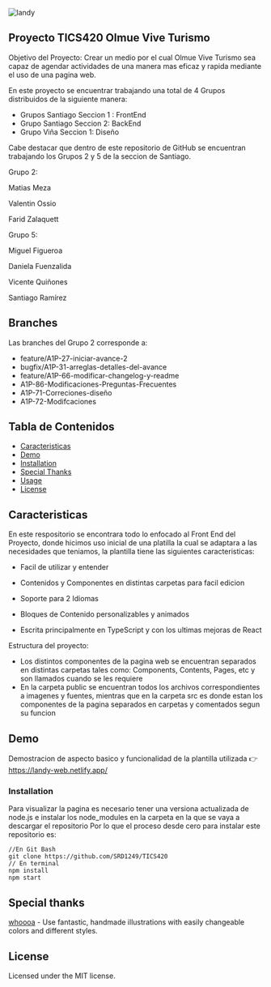 ![landy](https://user-images.githubusercontent.com/48876996/121569479-e179db80-ca31-11eb-8a48-9c3de9b142f3.gif)

## Proyecto TICS420 Olmue Vive Turismo

Objetivo del Proyecto: Crear un medio por el cual Olmue Vive Turismo sea capaz de agendar actividades de una manera mas eficaz y rapida mediante el uso de una
pagina web.

En este proyecto se encuentrar trabajando una total de 4 Grupos distribuidos de la siguiente manera:

- Grupos Santiago Seccion 1 : FrontEnd
- Grupo Santiago Seccion 2: BackEnd
- Grupo Viña Seccion 1: Diseño

Cabe destacar que dentro de este repositorio de GitHub se encuentran trabajando los Grupos 2 y 5 de la seccion de Santiago.

Grupo 2:

Matias Meza

Valentin Ossio

Farid Zalaquett

Grupo 5:

Miguel Figueroa

Daniela Fuenzalida

Vicente Quiñones

Santiago Ramírez

## Branches

Las branches del Grupo 2 corresponde a:

- feature/A1P-27-iniciar-avance-2
- bugfix/A1P-31-arreglas-detalles-del-avance
- feature/A1P-66-modificar-changelog-y-readme
- A1P-86-Modificaciones-Preguntas-Frecuentes
- A1P-71-Correciones-diseño
- A1P-72-Modifcaciones

## Tabla de Contenidos

- [Caracteristicas](#caracteristicas)
- [Demo](#demo)
- [Installation](#installation)
- [Special Thanks](#special-thanks)
- [Usage](#usage)
- [License](#license)

## Caracteristicas

En este respositorio se encontrara todo lo enfocado al Front End del Proyecto, donde hicimos uso inicial de una platilla la cual se adaptara a las necesidades que teniamos, la plantilla tiene las siguientes caracteristicas:

- Facil de utilizar y entender

- Contenidos y Componentes en distintas carpetas para facil edicion

- Soporte para 2 Idiomas

- Bloques de Contenido personalizables y animados

- Escrita principalmente en TypeScript y con los ultimas mejoras de React

Estructura del proyecto:

- Los distintos componentes de la pagina web se encuentran separados en distintas carpetas tales como: Components, Contents, Pages, etc y son llamados cuando se les requiere
- En la carpeta public se encuentran todos los archivos correspondientes a imagenes y fuentes, mientras que en la carpeta src es donde estan los componentes de la pagina separados en carpetas y comentados segun su funcion

## Demo

Demostracion de aspecto basico y funcionalidad de la plantilla utilizada 👉️ https://landy-web.netlify.app/

### Installation

Para visualizar la pagina es necesario tener una versiona actualizada de node.js e instalar los node_modules en la carpeta en la que se vaya a descargar el repositorio
Por lo que el proceso desde cero para instalar este repositorio es:

```
//En Git Bash
git clone https://github.com/SRD1249/TICS420
// En terminal
npm install
npm start
```

## Special thanks

[whoooa][whoooa] - Use fantastic, handmade illustrations with easily changeable colors and different styles.

## License

Licensed under the MIT license.

<!-- prettier-ignore-start -->
[axios]: https://github.com/axios/axios
[antd]: https://github.com/ant-design/ant-design
[react-awesome-reveal]: https://www.npmjs.com/package/react-awesome-reveal
[styled-componets]: https://github.com/styled-components/styled-components
[i18next]: https://github.com/i18next/i18next
[whoooa]: https://www.whoooa.rocks/
[Landy]: https://www.npmjs.com/package/cra-template-adrinlol
[Google Lighthouse]: https://developers.google.com/web/tools/lighthouse
<!-- prettier-ignore-end -->
